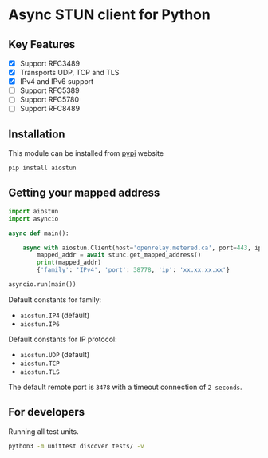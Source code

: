 # Async STUN client for Python

## Key Features

- [x] Support RFC3489
- [x] Transports UDP, TCP and TLS
- [x] IPv4 and IPv6 support
- [ ] Support RFC5389
- [ ] Support RFC5780
- [ ] Support RFC8489

## Installation

This module can be installed from [pypi](https://pypi.org/project/aiostun/) website

```python
pip install aiostun
```

## Getting your mapped address

```python
import aiostun
import asyncio

async def main():

    async with aiostun.Client(host='openrelay.metered.ca', port=443, ipproto=aiostun.TLS) as stunc:
        mapped_addr = await stunc.get_mapped_address()
        print(mapped_addr)
        {'family': 'IPv4', 'port': 38778, 'ip': 'xx.xx.xx.xx'}

asyncio.run(main())
```

Default constants for family:
- `aiostun.IP4` (default)
- `aiostun.IP6`

Default constants for IP protocol:
- `aiostun.UDP` (default)
- `aiostun.TCP`
- `aiostun.TLS`

The default remote port is `3478` with a timeout connection of `2 seconds`.

## For developers

Running all test units.

```bash
python3 -m unittest discover tests/ -v
```
